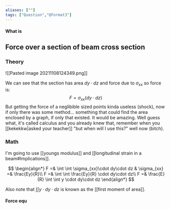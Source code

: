 ```yaml
---
aliases: [""]
tags: ["Question","QFormat3"]
---
```


#### What is
## Force over a section of beam cross section
### Theory

![[Pasted image 20211108124349.png]]

We can see that the section has area $dy \cdot dz$ and force due to $\sigma_{xx}$ so force is:
$$ F = \sigma_{xx}(dy\cdot dz) $$
But getting the force of a neglibible sized points kinda useless (shock), now if only there was some method... something that could find the area enclosed by a graph, if only that existed. It would be amazing.
Well guess what, it's called calculus and you already knew that, remember when you [[kekekkw|asked your teacher]] "but when will I use this?" well now (bitch).

### Math
I'm going to use [[youngs modulus]] and [[longitudinal strain in a beam#Implications]].

$$ \begin{align*}
F =& \int \int \sigma_{xx}\cdot dy\cdot dz & \sigma_{xx} =& \frac{Ey}{R}\\
F =& \int \int \frac{Ey}{R} \cdot dy\cdot dz\\
F =& \frac{E}{R} \int \int y \cdot dy\cdot dz
\end{align*} $$

Also note that $\int \int y \cdot dy\cdot dz$ is known as the [[first moment of area]].

#### Force equ